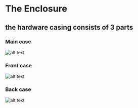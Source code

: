 
# The Enclosure

## the hardware casing consists of 3 parts 

### Main case
![alt text](https://github.com/devshank3/JetScan/blob/master/Hardware_casing/2.PNG)
### Front case
![alt text](https://github.com/devshank3/JetScan/blob/master/Hardware_casing/1.PNG)
### Back case
![alt text](https://github.com/devshank3/JetScan/blob/master/Hardware_casing/3.PNG)
